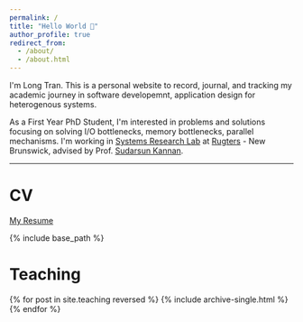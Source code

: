 ```yaml
---
permalink: /
title: "Hello World 👋"
author_profile: true
redirect_from: 
  - /about/
  - /about.html
---
```


I'm Long Tran. This is a personal website to record, journal, and tracking my academic journey in software developemnt, application design for heterogenous systems.

As a First Year PhD Student, I'm interested in problems and solutions focusing on solving I/O bottlenecks, memory bottlenecks, parallel mechanisms. I'm working in [Systems Research Lab](https://people.cs.rutgers.edu/~sk2113/rsrl.html) at [Rugters](https://www.cs.rutgers.edu/) - New Brunswick, advised by Prof. [Sudarsun Kannan](https://people.cs.rutgers.edu/~sk2113/).

---
# CV
[My Resume](https://longtran1904.github.io/files/resume.pdf)

{% include base_path %}

# Teaching
{% for post in site.teaching reversed %}
  {% include archive-single.html %}
{% endfor %}
